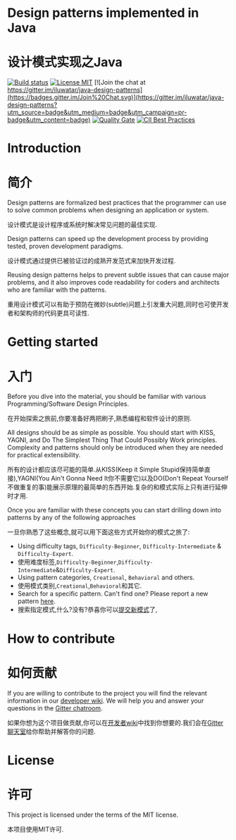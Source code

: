 <!-- the line below needs to be an empty line C: (its because kramdown isnt
     that smart and dearly wants an empty line before a heading to be able to
     display it as such, e.g. website) -->

# Design patterns implemented in Java
# 设计模式实现之Java

[![Build status](https://travis-ci.org/iluwatar/java-design-patterns.svg?branch=master)](https://travis-ci.org/iluwatar/java-design-patterns)
[![License MIT](https://img.shields.io/badge/license-MIT-blue.svg)](https://raw.githubusercontent.com/iluwatar/java-design-patterns/master/LICENSE.md)
[![Join the chat at https://gitter.im/iluwatar/java-design-patterns](https://badges.gitter.im/Join%20Chat.svg)](https://gitter.im/iluwatar/java-design-patterns?utm_source=badge&utm_medium=badge&utm_campaign=pr-badge&utm_content=badge)
[![Quality Gate](https://sonarcloud.io/api/project_badges/measure?project=com.iluwatar%3Ajava-design-patterns&metric=alert_status)](https://sonarcloud.io/dashboard/index/com.iluwatar%3Ajava-design-patterns)
[![CII Best Practices](https://bestpractices.coreinfrastructure.org/projects/1503/badge)](https://bestpractices.coreinfrastructure.org/projects/1503)

# Introduction

# 简介

Design patterns are formalized best practices that the programmer can use to
solve common problems when designing an application or system.

设计模式是设计程序或系统时解决常见问题的最佳实现.

Design patterns can speed up the development process by providing tested, proven
development paradigms.

设计模式通过提供已被验证过的成熟开发范式来加快开发过程.

Reusing design patterns helps to prevent subtle issues that can cause major
problems, and it also improves code readability for coders and architects who
are familiar with the patterns.

重用设计模式可以有助于预防在微妙(subtle)问题上引发重大问题,同时也可使开发者和架构师的代码更具可读性.

# Getting started

# 入门

Before you dive into the material, you should be familiar with various
Programming/Software Design Principles.

在开始探索之旅前,你要准备好两把刷子,熟悉编程和软件设计的原则.

All designs should be as simple as possible. You should start with KISS, YAGNI,
and Do The Simplest Thing That Could Possibly Work principles. Complexity and
patterns should only be introduced when they are needed for practical
extensibility.

所有的设计都应该尽可能的简单.从KISS(Keep it Simple Stupid保持简单直接),YAGNI(You Ain't Gonna Need It你不需要它)以及DO(Don't Repeat Yourself不做重复的事)能展示原理的最简单的东西开始.复杂的和模式实际上只有进行延伸时才用.

Once you are familiar with these concepts you can start drilling down into
patterns by any of the following approaches

一旦你熟悉了这些概念,就可以用下面这些方式开始你的模式之旅了:

 - Using difficulty tags, `Difficulty-Beginner`, `Difficulty-Intermediate` & `Difficulty-Expert`.
 - 使用难度标签,`Difficulty-Beginner`,`Difficulty-Intermediate`&`Difficulty-Expert`.
 - Using pattern categories, `Creational`, `Behavioral` and others.
 - 使用模式类别,`Creational`,`Behavioral`和其它.
 - Search for a specific pattern. Can't find one? Please report a new pattern [here](https://github.com/iluwatar/java-design-patterns/issues).
 - 搜索指定模式,什么?没有?恭喜你可以[提交新模式](https://github.com/iluwatar/java-design-patterns/issues)了,

# How to contribute

# 如何贡献

If you are willing to contribute to the project you will find the relevant information in our [developer wiki](https://github.com/iluwatar/java-design-patterns/wiki). We will help you and answer your questions in the [Gitter chatroom](https://gitter.im/iluwatar/java-design-patterns).

如果你想为这个项目做贡献,你可以在[开发者wiki](https://github.com/iluwatar/java-design-patterns/wiki)中找到你想要的.我们会在[Gitter聊天室](https://gitter.im/iluwatar/java-design-patterns)给你帮助并解答你的问题.

# License

# 许可

This project is licensed under the terms of the MIT license.

本项目使用MIT许可.

